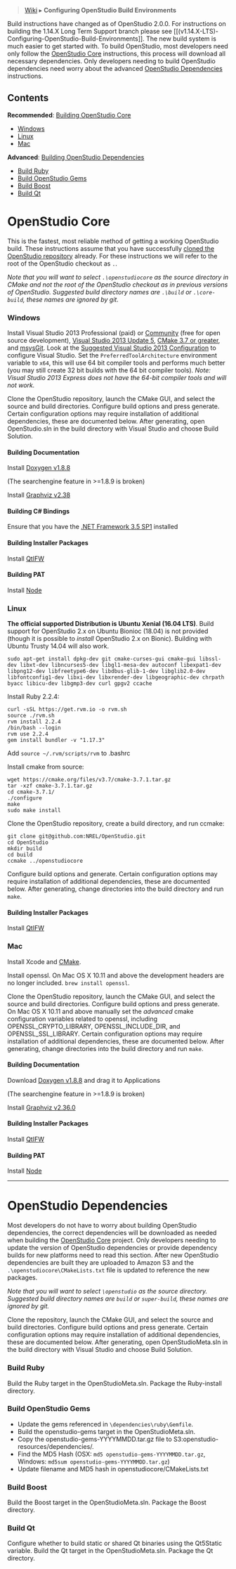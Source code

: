 > [Wiki](Home) ▸ **Configuring OpenStudio Build Environments**

Build instructions have changed as of OpenStudio 2.0.0. For instructions on building the 1.14.X Long Term Support branch please see [[(v1.14.X-LTS)-Configuring-OpenStudio-Build-Environments]].  The new build system is much easier to get started with.  To build OpenStudio, most developers need only follow the [OpenStudio Core](#openstudio-core) instructions, this process will download all necessary dependencies.  Only developers needing to build OpenStudio dependencies need worry about the advanced [OpenStudio Dependencies](#openstudio-dependencies) instructions.

## Contents
**Recommended**: [Building OpenStudio Core](#openstudio-core)
- [Windows](#windows)
- [Linux](#linux)
- [Mac](#mac)

**Advanced**: [Building OpenStudio Dependencies](#openstudio-dependencies)
- [Build Ruby](#build-ruby)
- [Build OpenStudio Gems](#build-openstudio-gems)
- [Build Boost](#build-boost)
- [Build Qt](#build-qt)

# OpenStudio Core
This is the fastest, most reliable method of getting a working OpenStudio build.  These instructions assume that you have successfully [cloned the OpenStudio repository](Using-OpenStudio-with-Git-and-GitHub#cloning-the-repository-to-your-local-computer) already. For these instructions we will refer to the root of the OpenStudio checkout as `.`.

*Note that you will want to select `.\openstudiocore` as the source directory in CMake and not the root of the OpenStudio checkout as in previous versions of OpenStudio.  Suggested build directory names are `.\build` or `.\core-build`, these names are ignored by git.*

### Windows
Install Visual Studio 2013 Professional (paid) or [Community](https://www.visualstudio.com/en-us/news/releasenotes/vs2013-community-vs) (free for open source development), [Visual Studio 2013 Update 5](https://www.visualstudio.com/vs/older-downloads/), [CMake 3.7 or greater](https://cmake.org/download/), and [msysGit](http://msysgit.github.io/).  Look at the [Suggested Visual Studio 2013 Configuration](https://github.com/NREL/OpenStudio/wiki/Suggested-Visual-Studio-2013-Configuration) to configure Visual Studio. Set the `PreferredToolArchitecture` environment variable to `x64`, this will use 64 bit compiler tools and performs much better (you may still create 32 bit builds with the 64 bit compiler tools). _Note: Visual Studio 2013 Express does not have the 64-bit compiler tools and will not work._

Clone the OpenStudio repository, launch the CMake GUI, and select the source and build directories.  Configure build options and press generate.  Certain configuration options may require installation of additional dependencies, these are documented below.  After generating, open OpenStudio.sln in the build directory with Visual Studio and choose Build Solution.  

#### Building Documentation
Install [Doxygen v1.8.8](http://ftp.stack.nl/pub/users/dimitri/doxygen-1.8.8-setup.exe)

(The searchengine feature in >=1.8.9 is broken)

Install [Graphviz v2.38](http://www.graphviz.org/pub/graphviz/stable/windows/graphviz-2.38.msi)

#### Building C# Bindings
Ensure that you have the [.NET Framework 3.5 SP1](http://www.microsoft.com/en-us/download/details.aspx?id=22) installed

#### Building Installer Packages
Install [QtIFW](https://download.qt.io/official_releases/qt-installer-framework/2.0.3/QtInstallerFramework-win-x86.exe)

#### Building PAT
Install [Node](https://nodejs.org/dist/v6.9.2/win-x64/node.exe)

### Linux

**The official supported Distribution is Ubuntu Xenial (16.04 LTS)**. Build support for OpenStudio 2.x on Ubuntu Bionioc (18.04) is not provided (though it is possible to *install* OpenStudio 2.x on Bionic). Building with Ubuntu Trusty 14.04 will also work.

    sudo apt-get install dpkg-dev git cmake-curses-gui cmake-gui libssl-dev libxt-dev libncurses5-dev libgl1-mesa-dev autoconf libexpat1-dev libpng12-dev libfreetype6-dev libdbus-glib-1-dev libglib2.0-dev libfontconfig1-dev libxi-dev libxrender-dev libgeographic-dev chrpath byacc libicu-dev libgmp3-dev curl gpgv2 ccache

Install Ruby 2.2.4:

    curl -sSL https://get.rvm.io -o rvm.sh
    source ./rvm.sh
    rvm install 2.2.4
    /bin/bash --login
    rvm use 2.2.4
    gem install bundler -v "1.17.3"

Add `source ~/.rvm/scripts/rvm` to .bashrc

Install cmake from source:

    wget https://cmake.org/files/v3.7/cmake-3.7.1.tar.gz
    tar -xzf cmake-3.7.1.tar.gz
    cd cmake-3.7.1/
    ./configure
    make 
    sudo make install

Clone the OpenStudio repository, create a build directory, and run ccmake:

    git clone git@github.com:NREL/OpenStudio.git
    cd OpenStudio
    mkdir build
    cd build
    ccmake ../openstudiocore

Configure build options and generate.  Certain configuration options may require installation of additional dependencies, these are documented below.  After generating, change directories into the build directory and run `make`.  

#### Building Installer Packages
Install [QtIFW](https://download.qt.io/official_releases/qt-installer-framework/2.0.3/QtInstallerFramework-linux-x64.run)

### Mac
Install Xcode and [CMake](http://www.cmake.org/files/v3.0/cmake-3.0.1-Darwin64-universal.dmg).

Install openssl. On Mac OS X 10.11 and above the development headers are no longer included. 
```brew install openssl```.


Clone the OpenStudio repository, launch the CMake GUI, and select the source and build directories.  Configure build options and press generate. On Mac OS X 10.11 and above manually set the *advanced* cmake configuration variables related to openssl, including OPENSSL_CRYPTO_LIBRARY, OPENSSL_INCLUDE_DIR, and OPENSSL_SSL_LIBRARY.  Certain configuration options may require installation of additional dependencies, these are documented below.   After generating, change directories into the build directory and run `make`.

#### Building Documentation
Download [Doxygen v1.8.8](http://ftp.stack.nl/pub/users/dimitri/Doxygen-1.8.8.dmg) and drag it to Applications

(The searchengine feature in >=1.8.9 is broken)

Install [Graphviz v2.36.0](http://www.graphviz.org/pub/graphviz/stable/macos/mountainlion/graphviz-2.36.0.pkg)

#### Building Installer Packages
Install [QtIFW](https://download.qt.io/official_releases/qt-installer-framework/2.0.3/QtInstallerFramework-mac-x64.dmg)

#### Building PAT
Install [Node](https://nodejs.org/dist/v6.9.2/node-v6.9.2.pkg)

---

# OpenStudio Dependencies

Most developers do not have to worry about building OpenStudio dependencies, the correct dependencies will be downloaded as needed when building the [OpenStudio Core](#openstudio-core) project.  Only developers needing to update the version of OpenStudio dependencies or provide dependency builds for new platforms need to read this section.  After new OpenStudio dependencies are built they are uploaded to Amazon S3 and the `.\openstudiocore\CMakeLists.txt` file is updated to reference the new packages.

*Note that you will want to select `\openstudio` as the source directory.  Suggested build directory names are `build` or `super-build`, these names are ignored by git.*

Clone the repository, launch the CMake GUI, and select the source and build directories.  Configure build options and press generate.  Certain configuration options may require installation of additional dependencies, these are documented below.  After generating, open OpenStudioMeta.sln in the build directory with Visual Studio and choose Build Solution.  

### Build Ruby
Build the Ruby target in the OpenStudioMeta.sln.  Package the Ruby-install directory.

### Build OpenStudio Gems

* Update the gems referenced in `\dependencies\ruby\Gemfile`.  
* Build the openstudio-gems target in the OpenStudioMeta.sln.
* Copy the openstudio-gems-YYYYMMDD.tar.gz file to S3:openstudio-resources/dependencies/. 
* Find the MD5 Hash (OSX: `md5 openstudio-gems-YYYYMMDD.tar.gz`, Windows: `md5sum openstudio-gems-YYYYMMDD.tar.gz`)
* Update filename and MD5 hash in openstudiocore/CMakeLists.txt

### Build Boost
Build the Boost target in the OpenStudioMeta.sln. Package the Boost directory.

### Build Qt
Configure whether to build static or shared Qt binaries using the Qt5Static variable.  Build the Qt target in the OpenStudioMeta.sln. Package the Qt directory.
